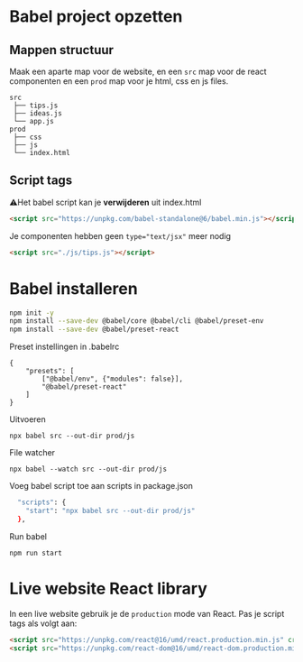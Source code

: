 # Babel project opzetten

## Mappen structuur

Maak een aparte map voor de website, en een `src` map voor de react componenten en een `prod` map voor je html, css en js files.

```
src
 ├── tips.js
 ├── ideas.js 
 └── app.js
prod
 ├── css
 ├── js 
 └── index.html
 ```

 ## Script tags

⚠️Het babel script kan je **verwijderen** uit index.html
```html
<script src="https://unpkg.com/babel-standalone@6/babel.min.js"></script>
```
Je componenten hebben geen `type="text/jsx"` meer nodig
```html
<script src="./js/tips.js"></script>
```

# Babel installeren

```bash
npm init -y
npm install --save-dev @babel/core @babel/cli @babel/preset-env
npm install --save-dev @babel/preset-react
```
Preset instellingen in .babelrc
```
{
    "presets": [
        ["@babel/env", {"modules": false}],
        "@babel/preset-react"
    ]
}
```

Uitvoeren
```
npx babel src --out-dir prod/js
```
File watcher
```
npx babel --watch src --out-dir prod/js
```
Voeg babel script toe aan scripts in package.json

```bash
  "scripts": {
    "start": "npx babel src --out-dir prod/js"
  },
```
Run babel
```
npm run start
```

# Live website React library

In een live website gebruik je de `production` mode van React. Pas je script tags als volgt aan:
```html
<script src="https://unpkg.com/react@16/umd/react.production.min.js" crossorigin></script>
<script src="https://unpkg.com/react-dom@16/umd/react-dom.production.min.js" crossorigin></script>
```
